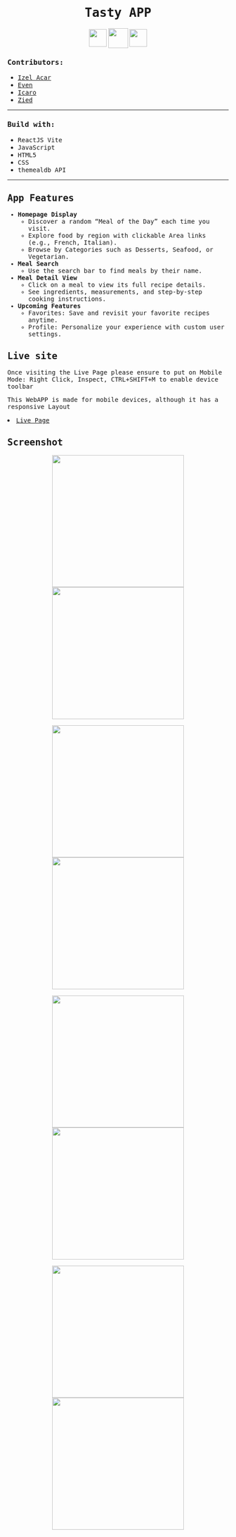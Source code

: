
<h1 align="center"><samp>Tasty APP</samp> </h1>
<p align="center"> 
  <a href="https://github.com/xoFrey" target="_blank"> <img width="40" align="center" src="./src/assets/img/github.png"/></a>
  <a href="https://silentmoon.superprojekte.de" target="_blank"> <img width="45" align="center" src="./src/assets/img/livepage.png"/></a>
  <a href="https://www.linkedin.com/in/izelacar/" target="_blank"> <img width="40" align="center" src="./src/assets/img/linkedin.png"/></a>
</p>

<h3><samp>Contributors:</samp></h3>
<ul>
<a href="https://github.com/xoFrey"><li><samp>Izel Acar</samp></li></a>
<a href="https://github.com/EvenSalomon1"><li><samp>Even</samp></li></a>
<a href="https://github.com/icaroboaventura"><li><samp>Icaro</samp></li></a>
<a href="https://github.com/Zied1981"><li><samp>Zied</samp></li></a>

</ul>

<hr/>

<h3><samp>Build with:</samp></h3>
<ul>
<li><samp>ReactJS Vite</samp></li>
<li><samp>JavaScript</samp></li>
<li><samp>HTML5</samp></li>
<li><samp>CSS</samp></li>
<li><samp>themealdb API</samp></li>
</ul>

<hr/>

<samp>
<h2>App Features</h2>
<ul>
  <li>
    <strong>Homepage Display</strong>
    <ul>
      <li>Discover a random “Meal of the Day” each time you visit.</li>
      <li>Explore food by region with clickable Area links (e.g., French, Italian).</li>
      <li>Browse by Categories such as Desserts, Seafood, or Vegetarian.</li>
    </ul>
  </li>
  <li>
    <strong>Meal Search</strong>
    <ul>
      <li>Use the search bar to find meals by their name.</li>
    </ul>
  </li>
  <li>
    <strong>Meal Detail View</strong>
    <ul>
      <li>Click on a meal to view its full recipe details.</li>
      <li>See ingredients, measurements, and step-by-step cooking instructions.</li>
    </ul>
  </li>
  <li>
    <strong>Upcoming Features</strong>
    <ul>
      <li>Favorites: Save and revisit your favorite recipes anytime.</li>
      <li>Profile: Personalize your experience with custom user settings.</li>
    </ul>
  </li>
</ul>

</samp>


<h2><samp>Live site</samp></h2>
<p><samp>Once visiting the Live Page please ensure to put on Mobile Mode: Right Click, Inspect, CTRL+SHIFT+M to enable device toolbar</samp> </p>
<p><samp>This WebAPP is made for mobile devices, although it has a responsive Layout</samp> </p>
<li><samp><a href="https://tasty-app-flax.vercel.app">Live Page</a></samp></li>

<h2><samp>Screenshot</samp></h2>

<p align="center">
<img width=300 src="./src/assets/img/loading.png"/> <img width=300 src="./src/assets/img/starting.png"/>
</p>
<p align="center">
<img width=300 src="./src/assets/img/home.png"/> <img width=300 src="./src/assets/img/searchbar.png"/>
</p>
<p align="center">
<img width=300 src="./src/assets/img/search.png"/> <img width=300 src="./src/assets/img/filter.png"/>
</p>
<p align="center">
<img width=300 src="./src/assets/img/ingredients.png"/> <img width=300 src="./src/assets/img/instructions.png"/>
</p>


